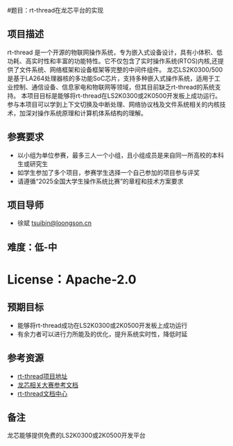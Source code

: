 #题目：rt-thread在龙芯平台的实现
## 项目描述
rt-thread 是一个开源的物联网操作系统，专为嵌入式设备设计，具有小体积、低功耗、高实时性和丰富的功能特性。它不仅包含了实时操作系统(RTOS)内核,还提供了文件系统、网络框架和设备框架等完整的中间件组件。
龙芯LS2K0300/500是基于LA264处理器核的多功能SoC芯片，支持多种嵌入式操作系统，适用于工业控制、通信设备、信息家电和物联网等领域，但其目前缺乏rt-thread的系统支持。
本项目目标是能够将rt-thread在LS2K0300或2K0500开发板上成功运行。参与本项目可以学到上下文切换及中断处理、网络协议栈及文件系统相关的内核技术，加深对操作系统原理和计算机体系结构的理解。

## 参赛要求
* 以小组为单位参赛，最多三人一个小组，且小组成员是来自同一所高校的本科生或研究生
* 如学生参加了多个项目，参赛学生选择一个自己参加的项目参与评奖
* 请遵循“2025全国大学生操作系统比赛”的章程和技术方案要求

## 项目导师

* 徐斌  tsuibin@loongson.cn

## 难度：低-中

# License：Apache-2.0

## 预期目标

* 能够将rt-thread成功在LS2K0300或2K0500开发板上成功运行
* 有余力者可以进行力所能及的优化，提升系统实时性，降低时延

## 参考资源
* [rt-thread项目地址](https://github.com/RT-Thread/rt-thread)
* [龙芯相关大赛参考文档](https://github.com/LoongsonLab/oscomp-documents)
* [rt-thread文档中心](https://www.rt-thread.io/document/site/)

## 备注
龙芯能够提供免费的LS2K0300或2K0500开发平台

